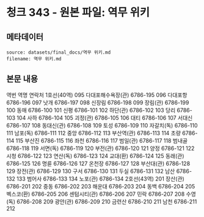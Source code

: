 # 청크 343 - 원본 파일: 역무 위키

## 메타데이터

```
source: datasets/final_docs/역무 위키.md
filename: 역무 위키.md
```

## 본문 내용

역번 역명 연락처 1호선(40역) 095 다대포해수욕장(관) 6786-195 096 다대포항 6786-196 097 낫개 6786-197 098 신장림 6786-198 099 장림(관) 6786-199 100 동매 6786-100 101 신평 6786-101 102 하단(관) 6786-102 103 당리 6786-103 104 사하 6786-104 105 괴정(관) 6786-105 106 대티 6786-106 107 서대신 6786-107 108 동대신(관) 6786-108 109 토성 6786-109 110 자갈치(독) 6786-110 111 남포(독) 6786-111 112 중앙 6786-112 113 부산역(관) 6786-113 114 초량 6786-114 115 부산진 6786-115 116 좌천 6786-116 117 범일(관) 6786-117 118 범내골 6786-118 119 서면(독) 6786-119 120 부전(관) 6786-120 121 양정 6786-121 122 시청 6786-122 123 연산(독) 6786-123 124 교대(환) 6786-124 125 동래(관) 6786-125 126 명륜 6786-126 127 온천장 6786-127 128 부산대(관) 6786-128 129 장전(관) 6786-129 130 구서 6786-130 131 두실 6786-131 132 남산 6786-132 133 범어사 6786-133 134 노포(관) 6786-134 2호선(43역) 201 장산(관) 6786-201 202 중동 6786-202 203 해운대 6786-203 204 동백 6786-204 205 벡스코(환) 6786-205 206 센텀시티(관) 6786-206 207 민락 6786-207 208 수영(독) 6786-208 209 광안(관) 6786-209 210 금련산 6786-210 211 남천 6786-211 212